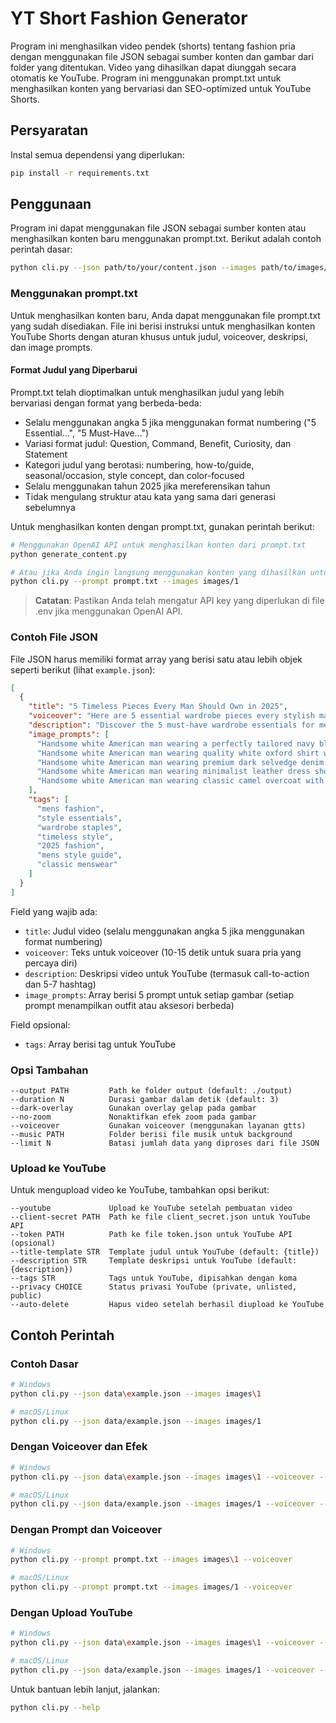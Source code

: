 # YT Short Fashion Generator

Program ini menghasilkan video pendek (shorts) tentang fashion pria dengan menggunakan file JSON sebagai sumber konten dan gambar dari folder yang ditentukan. Video yang dihasilkan dapat diunggah secara otomatis ke YouTube. Program ini menggunakan prompt.txt untuk menghasilkan konten yang bervariasi dan SEO-optimized untuk YouTube Shorts.

## Persyaratan

Instal semua dependensi yang diperlukan:

```bash
pip install -r requirements.txt
```

## Penggunaan

Program ini dapat menggunakan file JSON sebagai sumber konten atau menghasilkan konten baru menggunakan prompt.txt. Berikut adalah contoh perintah dasar:

```bash
python cli.py --json path/to/your/content.json --images path/to/images/folder
```

### Menggunakan prompt.txt

Untuk menghasilkan konten baru, Anda dapat menggunakan file prompt.txt yang sudah disediakan. File ini berisi instruksi untuk menghasilkan konten YouTube Shorts dengan aturan khusus untuk judul, voiceover, deskripsi, dan image prompts.

#### Format Judul yang Diperbarui

Prompt.txt telah dioptimalkan untuk menghasilkan judul yang lebih bervariasi dengan format yang berbeda-beda:

- Selalu menggunakan angka 5 jika menggunakan format numbering ("5 Essential...", "5 Must-Have...")
- Variasi format judul: Question, Command, Benefit, Curiosity, dan Statement
- Kategori judul yang berotasi: numbering, how-to/guide, seasonal/occasion, style concept, dan color-focused
- Selalu menggunakan tahun 2025 jika mereferensikan tahun
- Tidak mengulang struktur atau kata yang sama dari generasi sebelumnya

Untuk menghasilkan konten dengan prompt.txt, gunakan perintah berikut:

```bash
# Menggunakan OpenAI API untuk menghasilkan konten dari prompt.txt
python generate_content.py

# Atau jika Anda ingin langsung menggunakan konten yang dihasilkan untuk membuat video
python cli.py --prompt prompt.txt --images images/1
```

> **Catatan**: Pastikan Anda telah mengatur API key yang diperlukan di file .env jika menggunakan OpenAI API.

### Contoh File JSON

File JSON harus memiliki format array yang berisi satu atau lebih objek seperti berikut (lihat `example.json`):

```json
[
  {
    "title": "5 Timeless Pieces Every Man Should Own in 2025",
    "voiceover": "Here are 5 essential wardrobe pieces every stylish man needs in 2025. These versatile items will elevate your look for any occasion and never go out of style.",
    "description": "Discover the 5 must-have wardrobe essentials for men in 2025. Which piece is your favorite? Comment below! #MensFashion #StyleEssentials #MensWardrobe #OldMoney #MensStyle #OutfitInspo #2025Style",
    "image_prompts": [
      "Handsome white American man wearing a perfectly tailored navy blazer on city street in daylight with natural bright lighting, clean modern street fashion photography, sharp focus, cinematic, eye-catching",
      "Handsome white American man wearing quality white oxford shirt with subtle details on city street in daylight with natural bright lighting, clean modern street fashion photography, sharp focus, cinematic, eye-catching",
      "Handsome white American man wearing premium dark selvedge denim jeans with perfect fit on city street in daylight with natural bright lighting, clean modern street fashion photography, sharp focus, cinematic, eye-catching",
      "Handsome white American man wearing minimalist leather dress shoes in rich brown color on city street in daylight with natural bright lighting, clean modern street fashion photography, sharp focus, cinematic, eye-catching",
      "Handsome white American man wearing classic camel overcoat with modern proportions on city street in daylight with natural bright lighting, clean modern street fashion photography, sharp focus, cinematic, eye-catching"
    ],
    "tags": [
      "mens fashion",
      "style essentials",
      "wardrobe staples",
      "timeless style",
      "2025 fashion",
      "mens style guide",
      "classic menswear"
    ]
  }
]
```

Field yang wajib ada:
- `title`: Judul video (selalu menggunakan angka 5 jika menggunakan format numbering)
- `voiceover`: Teks untuk voiceover (10-15 detik untuk suara pria yang percaya diri)
- `description`: Deskripsi video untuk YouTube (termasuk call-to-action dan 5-7 hashtag)
- `image_prompts`: Array berisi 5 prompt untuk setiap gambar (setiap prompt menampilkan outfit atau aksesori berbeda)

Field opsional:
- `tags`: Array berisi tag untuk YouTube

### Opsi Tambahan

```
--output PATH         Path ke folder output (default: ./output)
--duration N          Durasi gambar dalam detik (default: 3)
--dark-overlay        Gunakan overlay gelap pada gambar
--no-zoom             Nonaktifkan efek zoom pada gambar
--voiceover           Gunakan voiceover (menggunakan layanan gtts)
--music PATH          Folder berisi file musik untuk background
--limit N             Batasi jumlah data yang diproses dari file JSON
```

### Upload ke YouTube

Untuk mengupload video ke YouTube, tambahkan opsi berikut:

```
--youtube             Upload ke YouTube setelah pembuatan video
--client-secret PATH  Path ke file client_secret.json untuk YouTube API
--token PATH          Path ke file token.json untuk YouTube API (opsional)
--title-template STR  Template judul untuk YouTube (default: {title})
--description STR     Template deskripsi untuk YouTube (default: {description})
--tags STR            Tags untuk YouTube, dipisahkan dengan koma
--privacy CHOICE      Status privasi YouTube (private, unlisted, public)
--auto-delete         Hapus video setelah berhasil diupload ke YouTube
```

## Contoh Perintah

### Contoh Dasar

```bash
# Windows
python cli.py --json data\example.json --images images\1

# macOS/Linux
python cli.py --json data/example.json --images images/1
```

### Dengan Voiceover dan Efek

```bash
# Windows
python cli.py --json data\example.json --images images\1 --voiceover --dark-overlay --duration 4

# macOS/Linux
python cli.py --json data/example.json --images images/1 --voiceover --dark-overlay --duration 4
```

### Dengan Prompt dan Voiceover

```bash
# Windows
python cli.py --prompt prompt.txt --images images\1 --voiceover

# macOS/Linux
python cli.py --prompt prompt.txt --images images/1 --voiceover
```

### Dengan Upload YouTube

```bash
# Windows
python cli.py --json data\example.json --images images\1 --voiceover --youtube --client-secret client_secret.json --privacy unlisted

# macOS/Linux
python cli.py --json data/example.json --images images/1 --voiceover --youtube --client-secret client_secret.json --privacy unlisted
```

Untuk bantuan lebih lanjut, jalankan:

```bash
python cli.py --help
```